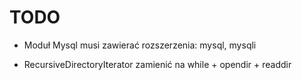 TODO
====

*	Moduł Mysql musi zawierać rozszerzenia: mysql, mysqli

*	RecursiveDirectoryIterator zamienić na while + opendir + readdir